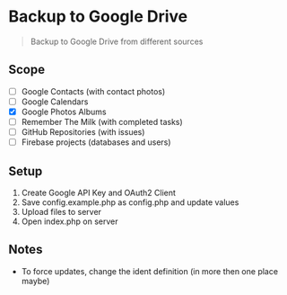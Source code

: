 # Backup to Google Drive

> Backup to Google Drive from different sources

## Scope

* [ ] Google Contacts (with contact photos)
* [ ] Google Calendars
* [x] Google Photos Albums
* [ ] Remember The Milk (with completed tasks)
* [ ] GitHub Repositories (with issues)
* [ ] Firebase projects (databases and users)

## Setup

1. Create Google API Key and OAuth2 Client
2. Save config.example.php as config.php and update values
3. Upload files to server
4. Open index.php on server

## Notes

- To force updates, change the ident definition (in more then one place maybe)
